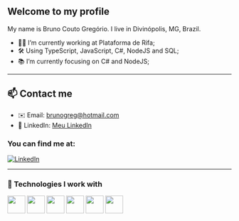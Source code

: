 ## Welcome to my profile

My name is Bruno Couto Gregório. I live in Divinópolis, MG, Brazil.

- 👨‍💻 I’m currently working at Plataforma de Rifa;
- 🛠️ Using TypeScript, JavaScript, C#, NodeJS and SQL;
- 📚 I’m currently focusing on C# and NodeJS;

---
## 📫 Contact me

- ✉️ Email: [brunogreg@hotmail.com](mailto:brunogreg@hotmail.com)
- 💼 LinkedIn: [Meu LinkedIn](https://www.linkedin.com/in/bruno-gregório-b7765b23a)


### You can find me at:

[![LinkedIn](https://img.shields.io/badge/GitHub-brunogreg-blue?logo=github)](https://github.com/brunogreg)

---

### 🧰 Technologies I work with

<p>
  <img src="https://cdn.jsdelivr.net/gh/devicons/devicon/icons/javascript/javascript-original.svg" width="40" height="40" />
  <img src="https://cdn.jsdelivr.net/gh/devicons/devicon/icons/typescript/typescript-original.svg" width="40" height="40" />
  <img src="https://cdn.jsdelivr.net/gh/devicons/devicon/icons/csharp/csharp-original.svg" width="40" height="40" />
  <img src="https://cdn.jsdelivr.net/gh/devicons/devicon/icons/git/git-original.svg" width="40" height="40" />
  <img src="https://cdn.jsdelivr.net/gh/devicons/devicon/icons/mysql/mysql-original.svg" width="40" height="40" />
  <img src="https://cdn.jsdelivr.net/gh/devicons/devicon/icons/nodejs/nodejs-original.svg" width="40" height="40" />
</p>
